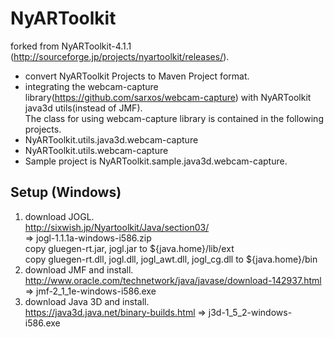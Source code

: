 NyARToolkit
===========

forked from NyARToolkit-4.1.1 (http://sourceforge.jp/projects/nyartoolkit/releases/).

- convert NyARToolkit Projects to Maven Project format.
- integrating the webcam-capture library(https://github.com/sarxos/webcam-capture) with NyARToolkit java3d utils(instead of JMF).  
The class for using webcam-capture library is contained in the following projects. 
 - NyARToolkit.utils.java3d.webcam-capture
 - NyARToolkit.utils.webcam-capture
 - Sample project is NyARToolkit.sample.java3d.webcam-capture.

## Setup (Windows)
1. download JOGL.  
http://sixwish.jp/Nyartoolkit/Java/section03/  
=> jogl-1.1.1a-windows-i586.zip  
copy gluegen-rt.jar, jogl.jar to ${java.home}/lib/ext  
copy gluegen-rt.dll, jogl.dll, jogl_awt.dll, jogl_cg.dll to ${java.home}/bin
2. download JMF and install.  
http://www.oracle.com/technetwork/java/javase/download-142937.html  
=> jmf-2_1_1e-windows-i586.exe
3. download Java 3D and install.  
https://java3d.java.net/binary-builds.html
=> j3d-1_5_2-windows-i586.exe



